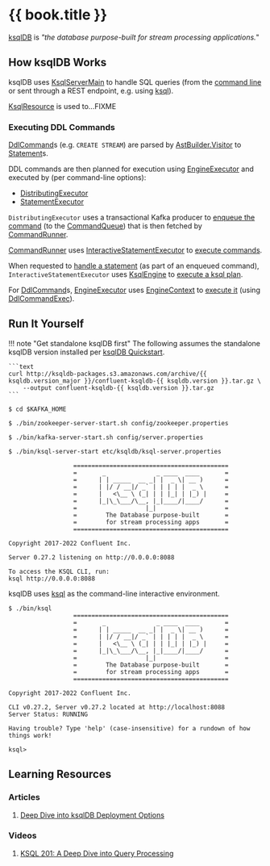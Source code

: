 # {{ book.title }}

[ksqlDB](https://ksqldb.io/) is _"the database purpose-built for stream processing applications._"

## How ksqlDB Works

ksqlDB uses [KsqlServerMain](rest/KsqlServerMain.md) to handle SQL queries (from the [command line](rest/ServerOptions.md#queries-file) or sent through a REST endpoint, e.g. using [ksql](cli/Ksql.md)).

[KsqlResource](rest/KsqlResource.md) is used to...FIXME

### Executing DDL Commands

[DdlCommand](DdlCommand.md)s (e.g. `CREATE STREAM`) are parsed by [AstBuilder.Visitor](parser/AstBuilder_Visitor.md) to [Statement](parser/Statement.md)s.

DDL commands are then planned for execution using [EngineExecutor](EngineExecutor.md#plan) and executed by (per command-line options):

* [DistributingExecutor](rest/DistributingExecutor.md#execute)
* [StatementExecutor](rest/StatementExecutor.md#handleExecutableDdl)

`DistributingExecutor` uses a transactional Kafka producer to [enqueue the command](rest/CommandQueue.md#enqueueCommand) (to the [CommandQueue](#commandQueue)) that is then fetched by [CommandRunner](rest/CommandRunner.md#fetchAndRunCommands).

[CommandRunner](rest/CommandRunner.md) uses [InteractiveStatementExecutor](rest/InteractiveStatementExecutor.md) to [execute commands](rest/CommandRunner.md#executeStatement).

When requested to [handle a statement](rest/InteractiveStatementExecutor.md#handleStatement) (as part of an enqueued command), `InteractiveStatementExecutor` uses [KsqlEngine](KsqlEngine.md) to [execute a ksql plan](KsqlEngine.md#execute).

For [DdlCommand](DdlCommand.md)s, [EngineExecutor](EngineExecutor.md) uses [EngineContext](EngineContext.md) to [execute it](EngineContext.md#executeDdl) (using [DdlCommandExec](DdlCommandExec.md#execute)).

## Run It Yourself

!!! note "Get standalone ksqlDB first"
    The following assumes the standalone ksqlDB version installed per [ksqlDB Quickstart](https://ksqldb.io/quickstart-standalone-tarball.html#quickstart-content).

    ```text
    curl http://ksqldb-packages.s3.amazonaws.com/archive/{{ ksqldb.version_major }}/confluent-ksqldb-{{ ksqldb.version }}.tar.gz \
        --output confluent-ksqldb-{{ ksqldb.version }}.tar.gz
    ```

```console
$ cd $KAFKA_HOME

$ ./bin/zookeeper-server-start.sh config/zookeeper.properties

$ ./bin/kafka-server-start.sh config/server.properties

$ ./bin/ksql-server-start etc/ksqldb/ksql-server.properties

                  ===========================================
                  =       _              _ ____  ____       =
                  =      | | _____  __ _| |  _ \| __ )      =
                  =      | |/ / __|/ _` | | | | |  _ \      =
                  =      |   <\__ \ (_| | | |_| | |_) |     =
                  =      |_|\_\___/\__, |_|____/|____/      =
                  =                   |_|                   =
                  =        The Database purpose-built       =
                  =        for stream processing apps       =
                  ===========================================

Copyright 2017-2022 Confluent Inc.

Server 0.27.2 listening on http://0.0.0.0:8088

To access the KSQL CLI, run:
ksql http://0.0.0.0:8088
```

ksqlDB uses [ksql](cli/Ksql.md) as the command-line interactive environment.

```console
$ ./bin/ksql
                  ===========================================
                  =       _              _ ____  ____       =
                  =      | | _____  __ _| |  _ \| __ )      =
                  =      | |/ / __|/ _` | | | | |  _ \      =
                  =      |   <\__ \ (_| | | |_| | |_) |     =
                  =      |_|\_\___/\__, |_|____/|____/      =
                  =                   |_|                   =
                  =        The Database purpose-built       =
                  =        for stream processing apps       =
                  ===========================================

Copyright 2017-2022 Confluent Inc.

CLI v0.27.2, Server v0.27.2 located at http://localhost:8088
Server Status: RUNNING

Having trouble? Type 'help' (case-insensitive) for a rundown of how things work!

ksql>
```

## Learning Resources

### Articles

1. [Deep Dive into ksqlDB Deployment Options](https://www.confluent.io/blog/deep-dive-ksql-deployment-options/)

### Videos

1. [KSQL 201: A Deep Dive into Query Processing](https://www.confluent.io/kafka-summit-london18/ksql-201-a-deep-dive-into-query-processing/)
